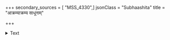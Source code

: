 +++
secondary_sources = [ "MSS_4330",]
jsonClass = "Subhaashita"
title = "आक्रम्याक्रम्य साधूनाम्"

+++

<details><summary>Text</summary>

आक्रम्याक्रम्य साधूनां दारांश्चैव धनानि च।  
भोक्ष्यन्ति निरनुक्रोशा रुदतामपि भारत॥
</details>
